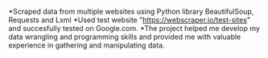 *Scraped data from multiple websites using Python library BeautifulSoup, Requests and Lxml
*Used test website "https://webscraper.io/test-sites" and succesfully tested on Google.com.
*The project helped me develop my data wrangling and programming skills and provided me with valuable experience in gathering and manipulating data.
